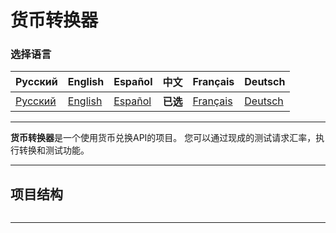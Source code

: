 # 货币转换器

### 选择语言

| Русский                          | English | Español | 中文 | Français | Deutsch |
|----------------------------------|------------|------------|-----------|-------------|----------|
| [Русский](../../../../README.md) | [English](README_en.md) | [Español](README_es.md) | **已选** | [Français](README_fr.md) | [Deutsch](README_de.md) |

---

**货币转换器**是一个使用货币兑换API的项目。 您可以通过现成的测试请求汇率，执行转换和测试功能。

---

## 项目结构

```plain text
```

---
